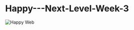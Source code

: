 # Happy---Next-Level-Week-3

![Happy Web](https://user-images.githubusercontent.com/69272215/96354550-384f3100-10ae-11eb-9efd-11e8f682632a.png)
